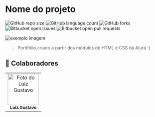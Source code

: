 # Nome do projeto

<!---Esses são exemplos. Veja https://shields.io para outras pessoas ou para personalizar este conjunto de escudos. Você pode querer incluir dependências, status do projeto e informações de licença aqui--->

![GitHub repo size](https://img.shields.io/github/repo-size/iuricode/README-template?style=for-the-badge)
![GitHub language count](https://img.shields.io/github/languages/count/iuricode/README-template?style=for-the-badge)
![GitHub forks](https://img.shields.io/github/forks/iuricode/README-template?style=for-the-badge)
![Bitbucket open issues](https://img.shields.io/bitbucket/issues/iuricode/README-template?style=for-the-badge)
![Bitbucket open pull requests](https://img.shields.io/bitbucket/pr-raw/iuricode/README-template?style=for-the-badge)

<img src="exemplo-image.png" alt="exemplo imagem">

> Portifólio criado a partir dos módulos de HTML e CSS da Alura :)

## 🤝 Colaboradores

<table>
  <tr>
    <td align="center">
      <a href="#">
        <img src="https://media.licdn.com/dms/image/D4E03AQHl6RHeVNqZmg/profile-displayphoto-shrink_200_200/0/1677782998187?e=1683763200&v=beta&t=HIWp5vpzMsbu0Ub278BnMPKu2cOyzTIx5v1VO4wbg7I" width="100px;" alt="Foto do Luiz Gustavo"/><br>
        <sub>
          <b>Luiz Gustavo</b>
        </sub>
      </a>
    </td>
 </tr>
</table>

